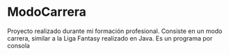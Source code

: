 # ModoCarrera
Proyecto realizado durante mi formación profesional. 
Consiste en un modo carrera, similar a la Liga Fantasy realizado en Java.
Es un programa por consola
